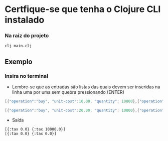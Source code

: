 # Certfique-se que tenha o Clojure CLI instalado

### Na raiz do projeto

```bash
clj main.clj
```

## Exemplo

### Insira no terminal

- Lembre-se que as entradas são listas das quais devem ser inseridas na linha uma por uma sem quebra pressionando (ENTER)

```c
[{"operation":"buy", "unit-cost":10.00, "quantity": 10000},{"operation":"sell", "unit-cost":20.00, "quantity": 5000}] // ENTER

[{"operation":"buy", "unit-cost":20.00, "quantity": 10000},{"operation":"sell", "unit-cost":10.00, "quantity": 5000}]
```

- Saída

```text
[{:tax 0.0} {:tax 10000.0}]
[{:tax 0.0} {:tax 0.0}]
```
